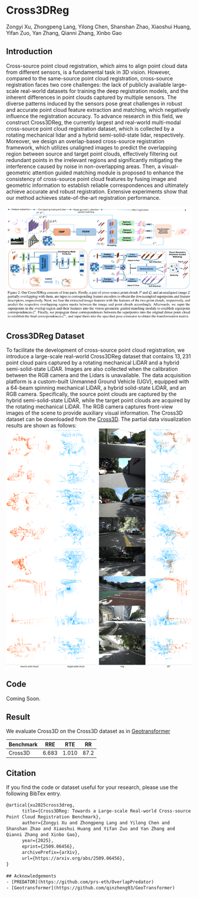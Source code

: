# Cross3DReg

Zongyi Xu, Zhongpeng Lang, Yilong Chen, Shanshan Zhao, Xiaoshui Huang, Yifan Zuo, Yan Zhang, Qianni Zhang, Xinbo Gao

## Introduction

Cross-source point cloud registration, which aims to align point cloud data from different sensors, is a fundamental task in 3D vision. However, compared to the same-source point cloud registration, cross-source registration faces two core challenges: the lack of publicly available large-scale real-world datasets for training the deep registration models, and the inherent differences in point clouds captured by multiple sensors. The diverse patterns induced by the sensors pose great challenges in robust and accurate point cloud feature extraction and matching, which negatively influence the registration accuracy. To advance research in this field, we construct Cross3DReg, the currently largest and real-world multi-modal cross-source point cloud registration dataset, which is collected by a rotating mechanical lidar and a hybrid semi-solid-state lidar, respectively. Moreover, we design an overlap-based cross-source registration framework, which utilizes unaligned images to predict the overlapping region between source and target point clouds, effectively filtering out redundant points in the irrelevant regions and significantly mitigating the interference caused by noise in non-overlapping areas. Then, a visual-geometric attention guided matching module is proposed to enhance the consistency of cross-source point cloud features by fusing image and geometric information to establish reliable correspondences and ultimately achieve accurate and robust registration. Extensive experiments show that our method achieves state-of-the-art registration performance.

![](assets/frame.PNG)


## Cross3DReg Dataset
To facilitate the development of cross-source point cloud registration, we introduce a large-scale real-world Cross3DReg dataset that contains $13,231$ point cloud pairs captured by a rotating mechanical LiDAR and a hybrid semi-solid-state LiDAR. Images are also collected when the calibration between the RGB camera and the Lidars is unavailable. The data acquisition platform is a custom-built Unmanned Ground Vehicle (UGV), equipped with a 64-beam spinning mechanical LiDAR, a hybrid solid-state LiDAR, and an RGB camera. Specifically, the source point clouds are captured by the hybrid semi-solid-state LiDAR, while the target point clouds are acquired by the rotating mechanical LiDAR. The RGB camera captures front-view images of the scene to provide auxiliary visual information.
The Cross3D dataset can be downloaded from the [Cross3D](https://drive.google.com/file/d/1sEvQQYLJz7reggiM08GXg2Zatck2GLft/view?usp=sharing). The partial data visualization results are shown as follows:
![](assets/visual.png)

## Code
Coming Soon.


## Result
We evaluate Cross3D on the Cross3D dataset as in [Geotransformer](https://arxiv.org/abs/2202.06688)

| Benchmark |  RRE  |  RTE  |  RR   |
| :-------- | :---: | :---: | :---: |
| Cross3D  | 6.683 |  1.010  | 87.2  |

## Citation
If you find the code or dataset useful for your research, please use the following BibTex entry.
```
@artical{xu2025cross3dreg,
      title={Cross3DReg: Towards a Large-scale Real-world Cross-source Point Cloud Registration Benchmark}, 
      author={Zongyi Xu and Zhongpeng Lang and Yilong Chen and Shanshan Zhao and Xiaoshui Huang and Yifan Zuo and Yan Zhang and Qianni Zhang and Xinbo Gao},
      year={2025},
      eprint={2509.06456},
      archivePrefix={arXiv},
      url={https://arxiv.org/abs/2509.06456}, 
}

## Acknowledgements
- [PREDATOR](https://github.com/prs-eth/OverlapPredator)
- [Geotransformer](https://github.com/qinzheng93/GeoTransformer)


